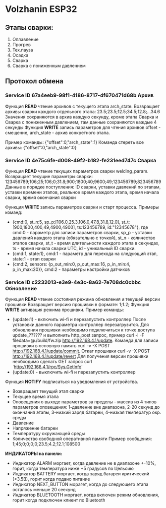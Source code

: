 # Volzhanin ESP32
## Этапы сварки: 
 1. Оплавление
 2. Прогрев
 3. Тех.пауза
 4. Осадка
 5. Сварка
 6. Сварка с пониженным давлением
## Протокол обмена

### Service ID 67a4eeb9-98f1-4186-8717-df670471d68b Архив
Функция **READ** чтение архивов с текущего этапа arch_state.
Возвращает архивы сварки каждого отдельного этапа: 23.5;23.5;12.5;34.5;12.8;...34.6
Значения сохраняются в архив каждую секунду, кроме этапа Сварка и Сварка с пониженным давлением, там данные сохраняются каждые 4 секунды
Функция **WRITE** запись параметров для чтения архивов offset - смещение, arch_state - архив конкретного этапа.

Пример команды: {"offset":0,"arch_state":1}
Команда стереть все архивы: {"offset":0,"arch_state":0}

### Service ID 4e75c6fe-d008-49f2-b182-fe231eed747c Сварка
Функция **READ** чтение текущих параметров сварки welding_param.
Возвращает текущие параметры сварки: 123456789;106;25;106;0;31.8;900;1800;40;9600;49;123456789;823456789
Данные в порядке поступления: ID сварки, уставки давлений по этапам, уставки времени этапов, реальное время каждого этапа, время начала сварки, время окончания сварки

Функция **WRITE** запись параметров сварки и старт процесса.
Примеры команд: 
 - {cmd:0, st_n:5, sp_p:[106.0,25.3,106.0,47.8,31.8,12.0], st_t:[900,1800,400,49,4900,4900], ts:123456789, id:"12345678"}, где cmd:0 - параметр для записи параметров сварки, sp_p - уставки давлений каждого этапа (обязательно с точкой), st_n - количество этапов сварки, st_t - время длительности каждого этапа в секундах, ts - время начала сварки UTC, id - уникальный ID сварки.
 - {cmd:1, state:1}, cmd:1 - параметр для перехода на следующий этап, state:1 - этап сварки
 - {cmd:2, sensors: {p_out_min:0, p_out_max:16, p_in_min:4, p_in_max:20}}, cmd:2 - параметры настройки датчиков

### Service ID c2232013-e3e9-4e3c-8a62-7e708dc0cbbc Обновление
Функция **READ** чтение состояния режима обновления и текущей версии прошивки
Возвращает версию прошивки в формате: 1;1.2;
Функция **WRITE** активация режима прошивки.
Пример команды:
 - {update:1} - включить wi-fi и перезапустить контроллер
После установки данного параметра контроллер перезагрузится. Для обновления прошивки необходимо подключиться к точке доступа update_?????? и выполнить http_post запрос, пример curl -i -F filedata=@./build/fw.zip  http://192.168.4.1/update. Команда для записи прошивки в основную память curl -v -X POST http://192.168.4.1/update/commit. Откат прошивки curl -v -X POST http://192.168.4.1/update/revert Для получения версии прошивки необходимо сделать GET запрос curl 'http://192.168.4.1/rpc/Sys.GetInfo'
 - {update:0} - выключить wi-fi и перезапустить контроллер 

Функция **NOTIFY** подписаться на уведомления от устройства.
 - Возвращает текущий этап сварки
 - Текущее время этапа
 - Оповещения о выходе параметров за пределы - массив из 4 типов параметров оповещения: 1-давление вне диапазона, 2-20 секунд до окончания этапы, 3-низкий заряд батареи, 4-низкая температур окр. среды
 - Давление
 - Напряжение батареи 
 - Температуру окружающей среды
 - Количество свободной оперативной памяти 
Пример сообщения: 1;45;0;0;0;0;23.5;4.2;12.1;108500

**ИНДИКАТОРЫ на панели:**
 - Индикатор ALARM моргает, когда давление не в диапазоне +-10%, горит, когда температура ниже +5 градусов по Цельсию
 - Индикатор BATTERY моргает, когда заряд батареи критический (<3.5В), горит когда подано питание 
 - Индикатор NEXT_BUTTON морагет, когда до следующего этапа осталось меньше 20 сеекунд
 - Индикатор BLUETOOTH моргает, когда включен режим обновления, горит когда подключен клиент по Bluetooth